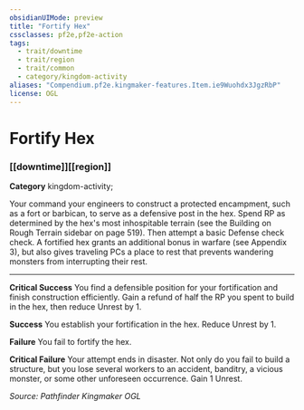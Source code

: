 ```yaml
---
obsidianUIMode: preview
title: "Fortify Hex"
cssclasses: pf2e,pf2e-action
tags:
  - trait/downtime
  - trait/region
  - trait/common
  - category/kingdom-activity
aliases: "Compendium.pf2e.kingmaker-features.Item.ie9Wuohdx3JgzRbP"
license: OGL
---
```

# Fortify Hex

### [[downtime]][[region]]

**Category** kingdom-activity; 




Your command your engineers to construct a protected encampment, such as a fort or barbican, to serve as a defensive post in the hex. Spend RP as determined by the hex's most inhospitable terrain (see the Building on Rough Terrain sidebar on page 519). Then attempt a basic Defense check check. A fortified hex grants an additional bonus in warfare (see Appendix 3), but also gives traveling PCs a place to rest that prevents wandering monsters from interrupting their rest.

* * *

**Critical Success** You find a defensible position for your fortification and finish construction efficiently. Gain a refund of half the RP you spent to build in the hex, then reduce Unrest by 1.

**Success** You establish your fortification in the hex. Reduce Unrest by 1.

**Failure** You fail to fortify the hex.

**Critical Failure** Your attempt ends in disaster. Not only do you fail to build a structure, but you lose several workers to an accident, banditry, a vicious monster, or some other unforeseen occurrence. Gain 1 Unrest.

*Source: Pathfinder Kingmaker*
*OGL*